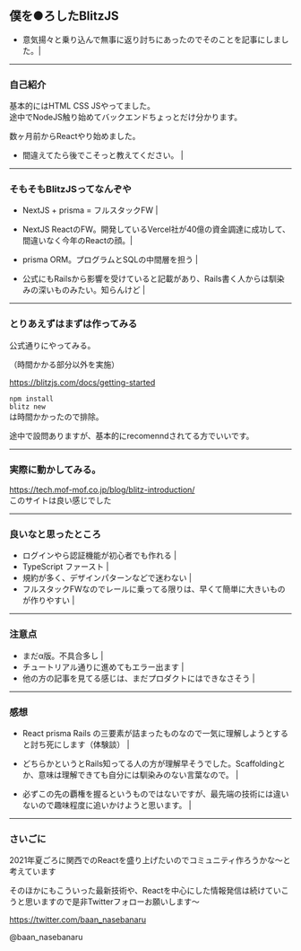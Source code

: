 ## 僕を●ろしたBlitzJS

- 意気揚々と乗り込んで無事に返り討ちにあったのでそのことを記事にしました。|

---

### 自己紹介

基本的にはHTML CSS JSやってました。  
途中でNodeJS触り始めてバックエンドちょっとだけ分かります。

数ヶ月前からReactやり始めました。

- 間違えてたら後でこそっと教えてください。 |

---

### そもそもBlitzJSってなんぞや

- NextJS + prisma = フルスタックFW  |  

- NextJS ReactのFW。開発しているVercel社が40億の資金調達に成功して、間違いなく今年のReactの顔。|
- prisma ORM。プログラムとSQLの中間層を担う |

- 公式にもRailsから影響を受けていると記載があり、Rails書く人からは馴染みの深いものみたい。知らんけど |

---

### とりあえずはまずは作ってみる

公式通りにやってみる。

（時間かかる部分以外を実施）

https://blitzjs.com/docs/getting-started

`npm install`  
`blitz new`  
は時間かかったので排除。

途中で設問ありますが、基本的にrecomenndされてる方でいいです。

---

### 実際に動かしてみる。

https://tech.mof-mof.co.jp/blog/blitz-introduction/   
このサイトは良い感じでした

---

### 良いなと思ったところ

- ログインやら認証機能が初心者でも作れる |
- TypeScript ファースト |
- 規約が多く、デザインパターンなどで迷わない |
- フルスタックFWなのでレールに乗ってる限りは、早くて簡単に大きいものが作りやすい |

---

### 注意点

- まだα版。不具合多し |
- チュートリアル通りに進めてもエラー出ます |
- 他の方の記事を見てる感じは、まだプロダクトにはできなさそう |

---

### 感想

- React prisma Rails の三要素が詰まったものなので一気に理解しようとすると討ち死にします（体験談） |

- どちらかというとRails知ってる人の方が理解早そうでした。Scaffoldingとか、意味は理解できても自分には馴染みのない言葉なので。 |

- 必ずこの先の覇権を握るというものではないですが、最先端の技術には違いないので趣味程度に追いかけようと思います。 |

---

### さいごに

2021年夏ごろに関西でのReactを盛り上げたいのでコミュニティ作ろうかな〜と考えています

そのほかにもこういった最新技術や、Reactを中心にした情報発信は続けていこうと思いますので是非Twitterフォローお願いします〜

https://twitter.com/baan_nasebanaru

@baan_nasebanaru